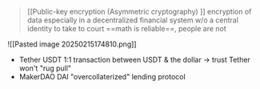 >[[Public-key encryption (Asymmetric cryptography) ]]
>encryption of data especially in a decentralized financial system w/o a central identity to take to court
>==math is reliable==, people are not

![[Pasted image 20250215174810.png]]
- Tether USDT
	1:1 transaction between USDT & the dollar $\rightarrow$ trust Tether won't "rug pull"
- MakerDAO DAI
	"overcollaterized" lending protocol